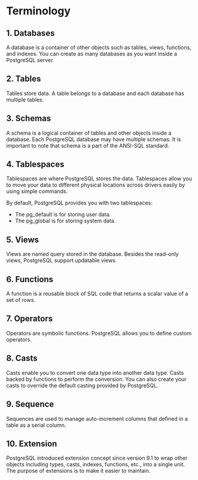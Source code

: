 # Terminology

## 1. Databases

A database is a container of other objects such as tables, views, functions, and indexes. You can create as many databases as you want inside a PostgreSQL server.

## 2. Tables

Tables store data. A table belongs to a database and each database has multiple tables.

## 3. Schemas

A schema is a logical container of tables and other objects inside a database. Each PostgreSQL database may have multiple schemas. It is important to note that schema is a part of the ANSI-SQL standard.

## 4. Tablespaces

Tablespaces are where PostgreSQL stores the data. Tablespaces allow you to move your data to different physical locations across drivers easily by using simple commands.

By default, PostgreSQL provides you with two tablespaces:

* The pg_default is for storing user data.
* The pg_global  is for storing system data.

## 5. Views

Views are named query stored in the database. Besides the read-only views, PostgreSQL support updatable views.

## 6. Functions

A function is a reusable block of SQL code that returns a scalar value of a set of rows.

## 7. Operators

Operators are symbolic functions. PostgreSQL allows you to define custom operators.

## 8. Casts

Casts enable you to convert one data type into another data type. Casts backed by functions to perform the conversion. You can also create your casts to override the default casting provided by PostgreSQL.

## 9. Sequence

Sequences are used to manage auto-increment columns that defined in a table as a serial column.

## 10. Extension

PostgreSQL introduced extension concept since version 9.1 to wrap other objects including types, casts, indexes, functions, etc., into a single unit.  The purpose of extensions is to make it easier to maintain.
